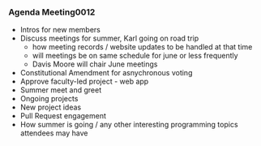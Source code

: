 ### Agenda Meeting0012

- Intros for new members
- Discuss meetings for summer, Karl going on road trip
  - how meeting records / website updates to be handled at that time
  - will meetings be on same schedule for june or less frequently
  - Davis Moore will chair June meetings
- Constitutional Amendment for asnychronous voting
- Approve faculty-led project - web app
- Summer meet and greet
- Ongoing projects
- New project ideas
- Pull Request engagement
- How summer is going / any other interesting programming topics attendees may have
